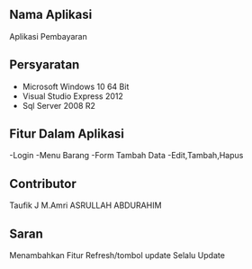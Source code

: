 ## Nama Aplikasi
  Aplikasi Pembayaran

## Persyaratan
  - Microsoft Windows 10 64 Bit
  - Visual Studio Express 2012
  - Sql Server 2008 R2


## Fitur Dalam Aplikasi
   -Login
   -Menu Barang
   -Form Tambah Data
   -Edit,Tambah,Hapus
## Contributor
   Taufik J
   M.Amri
   ASRULLAH
   ABDURAHIM
## Saran
  Menambahkan Fitur Refresh/tombol update
  Selalu Update

